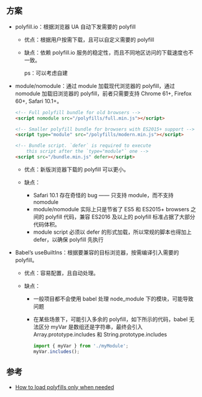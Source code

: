 ## 方案

- polyfill.io：根据浏览器 UA 自动下发需要的 polyfill

    - 优点：根据用户按需下载，且可以自定义需要的 polyfill
    - 缺点：依赖 polyfill.io 服务的稳定性，而且不同地区访问的下载速度也不一致。

        ps：可以考虑自建

- module/nomodule：通过 module 加载现代浏览器的 polyfill，通过 nomodule 加载旧浏览器的 polyfill，前者只需要支持 Chrome 61+, Firefox 60+, Safari 10.1+。

    ```html
    <!-- Full polyfill bundle for old browsers -->
    <script nomodule src="/polyfills/full.min.js"></script>

    <!-- Smaller polyfill bundle for browsers with ES2015+ support -->
    <script type="module" src="/polyfills/modern.min.js"></script>

    <!-- Bundle script. `defer` is required to execute
        this script after the `type="module"` one -->
    <script src="/bundle.min.js" defer></script>
    ```

    - 优点：新版浏览器下载的 polyfill 可以更小。
    - 缺点：

        - Safari 10.1 存在奇怪的 bug —— 只支持 module，而不支持 nomodule
        - module/nomodule 实际上只是节省了 ES5 和 ES2015+ browsers 之间的 polyfill 代码，兼容 ES2016 及以上的 polyfill 标准占据了大部分代码体积。
        - module script 必须以 defer 的形式加载，所以常规的脚本也得加上 defer，以确保 polyfill 先执行

- Babel’s useBuiltIns：根据要兼容的目标浏览器，按需编译引入需要的 polyfill。

    - 优点：容易配置，且自动处理。
    - 缺点：

        - 一般项目都不会使用 babel 处理 node_module 下的模块，可能导致问题
        - 在某些场景下，可能引入多余的 polyfill，如下所示的代码，babel 无法区分 myVar 是数组还是字符串，最终会引入 Array.prototype.includes 和 String.prototype.includes

            ```js
            import { myVar } from './myModule';
            myVar.includes();
            ```

## 参考

- [How to load polyfills only when needed](https://3perf.com/blog/polyfills/)

